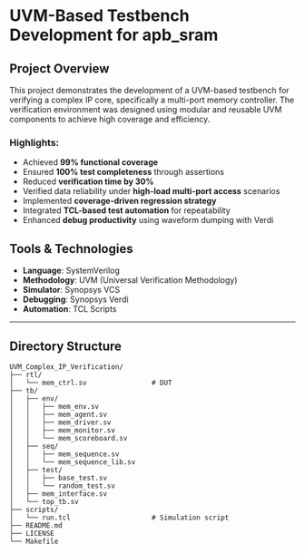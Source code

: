 # UVM-Based Testbench Development for apb_sram

## Project Overview
This project demonstrates the development of a UVM-based testbench for verifying a complex IP core, specifically a multi-port memory controller. The verification environment was designed using modular and reusable UVM components to achieve high coverage and efficiency. 

### Highlights:
- Achieved **99% functional coverage**
- Ensured **100% test completeness** through assertions
- Reduced **verification time by 30%**
- Verified data reliability under **high-load multi-port access** scenarios
- Implemented **coverage-driven regression strategy**
- Integrated **TCL-based test automation** for repeatability
- Enhanced **debug productivity** using waveform dumping with Verdi

## Tools & Technologies
- **Language**: SystemVerilog
- **Methodology**: UVM (Universal Verification Methodology)
- **Simulator**: Synopsys VCS
- **Debugging**: Synopsys Verdi
- **Automation**: TCL Scripts

---

## Directory Structure
```
UVM_Complex_IP_Verification/
├── rtl/
│   └── mem_ctrl.sv                # DUT
├── tb/
│   ├── env/
│   │   ├── mem_env.sv
│   │   ├── mem_agent.sv
│   │   ├── mem_driver.sv
│   │   ├── mem_monitor.sv
│   │   └── mem_scoreboard.sv
│   ├── seq/
│   │   ├── mem_sequence.sv
│   │   └── mem_sequence_lib.sv
│   ├── test/
│   │   ├── base_test.sv
│   │   └── random_test.sv
│   ├── mem_interface.sv
│   └── top_tb.sv
├── scripts/
│   └── run.tcl                    # Simulation script
├── README.md
├── LICENSE
└── Makefile
```

